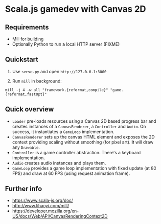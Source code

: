 # Scala.js gamedev with Canvas 2D

## Requirements

 - [Mill](http://www.lihaoyi.com/mill/) for building
 - Optionally Python to run a local HTTP server (FIXME)

## Quickstart

1. Use `serve.py` and open `http://127.0.0.1:8000`

2. Run `mill` in background:

```
mill -j 4 -w all "framework.{reformat,compile}" "game.{reformat,fastOpt}"
```

## Quick overview

 - `Loader` pre-loads resources using a Canvas 2D based progress bar and
   creates instances of a `CanvasRenderer`, a `Controller` and `Audio`. On
   success, it instantiates a `GameLoop` implementation.
 - `CanvasRenderer` sets up the canvas HTML element and exposes the 2D context
   providing scaling without smoothing (for pixel art). It will draw any
   `Drawable`.
 - `Controller` is a game controller abstraction. There's a keyboard
   implementation.
 - `Audio` creates audio instances and plays them.
 - `GameLoop` provides a game loop implementation with fixed update (at 80 FPS)
   and draw at 60 FPS (using request animation frame).

## Further info

 - https://www.scala-js.org/doc/
 - http://www.lihaoyi.com/mill/
 - https://developer.mozilla.org/en-US/docs/Web/API/CanvasRenderingContext2D


